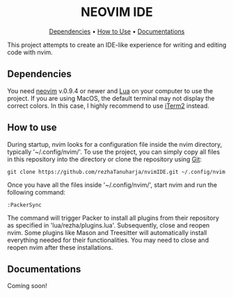 <div align="center">
  <h1>
    NEOVIM IDE
  </h1>
  <p>
    <a href="#dependencies">Dependencies</a>
    •
    <a href="#instructions">How to Use</a>
    •
    <a href="#documentations">Documentations</a>
  </p>
  <p align="left">
    This project attempts to create an IDE-like experience for writing and editing code with nvim.
  </p>
</div>

<div id="dependencies">
  <h2>
    Dependencies
  </h2>
  <p>
    You need <a href="https://neovim.io">neovim</a> v.0.9.4 or newer and <a href="https://www.lua.org">Lua</a> on your computer to use the project.
  If you are using MacOS, the default terminal may not display the correct colors.
  In this case, I highly recommend to use <a href="https://iterm2.com">iTerm2</a> instead.
  </p>
<div>

<div id="instructions">
  <h2>
    How to use
  </h2>
  <p>
    During startup, nvim looks for a configuration file inside the nvim directory, typically '~/.config/nvim/'.
    To use the project, you can simply copy all files in this repository into the directory or clone the repository using <a href="https://git-scm.com">Git</a>:
  </p>
  <pre><code class="language-bash"><!--
  -->git clone https://github.com/rezhaTanuharja/nvimIDE.git ~/.config/nvim<!--
  --></code></pre>
  <p>
    Once you have all the files inside '~/.config/nvim/', start nvim and run the following command:
  </p>
  <pre><code class="language-bash"><!--
  -->:PackerSync<!--
  --></code></pre>
  <p>
    The command will trigger Packer to install all plugins from their repository as specified in 'lua/rezha/plugins.lua'.
    Subsequently, close and reopen nvim.
    Some plugins like Mason and Treesitter will automatically install everything needed for their functionalities.
    You may need to close and reopen nvim after these installations.
  </p>
</div>

<div id="documentations">
  <h2>
    Documentations
  </h2>
  <p>
    Coming soon!
  </p>
</div>